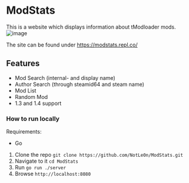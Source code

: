 # ModStats
This is a website which displays information about tModloader mods.
![image](https://user-images.githubusercontent.com/26361108/205339062-78e3a42f-1e96-4abf-b224-2c113f3e71c9.png)

The site can be found under https://modstats.repl.co/

## Features
- Mod Search (internal- and display name)
- Author Search (through steamid64 and steam name)
- Mod List
- Random Mod
- 1.3 and 1.4 support

### How to run locally

Requirements:

 - Go

 1. Clone the repo `git clone https://github.com/NotLe0n/ModStats.git`
 2. Navigate to it `cd ModStats`
 3. Run `go run ./server`
 4. Browse `http://localhost:8080`
